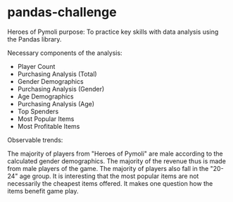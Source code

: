 # pandas-challenge
Heroes of Pymoli
purpose: To practice key skills with data analysis using the Pandas library.

Necessary components of the analysis:
   - Player Count
   - Purchasing Analysis (Total)
   - Gender Demographics
   - Purchasing Analysis (Gender)
   - Age Demographics
   - Purchasing Analysis (Age)
   - Top Spenders
   - Most Popular Items
   - Most Profitable Items
   
Observable trends:

The majority of players from "Heroes of Pymoli" are male according to the calculated gender demographics. The majority of the revenue thus is made from male players of the game. 
The majority of players also fall in the "20-24" age group.
It is interesting that the most popular items are not necessarily the cheapest items offered. It makes one question how the items benefit game play.
